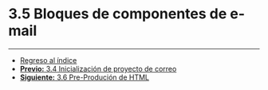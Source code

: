 # **3.5 Bloques de componentes de e-mail**






___

* [Regreso al índice](README.md)
* [**Previo:** 3.4 Inicialización de proyecto de correo](3_4_Inicio_de_proyecto.md)
* [**Siguiente:** 3.6 Pre-Produción de HTML](3_6_preproducion_html.md)